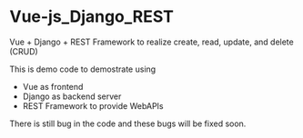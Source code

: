 # Vue-js_Django_REST
Vue + Django + REST Framework to realize create, read, update, and delete (CRUD)


This is demo code to demostrate using
 - Vue as frontend
 - Django as backend server
 - REST Framework to provide WebAPIs


There is still bug in the code and these bugs will be fixed soon.
